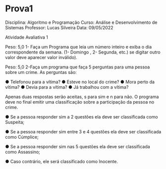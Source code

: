 # Prova1

Disciplina: Algoritmo e Programação
Curso: Análise e Desenvolvimento de Sistemas
Professor: Lucas Silveira
Data: 09/05/2022

Atividade Avaliativa 1

Peso: 5,0
1- Faça um Programa que leia um número inteiro e exiba o dia
correspondente da semana. (1- Domingo , 2- Segunda, etc.) se digitar outro
valor deve aparecer valor inválido).

Peso: 5,0
2-Faça um programa que faça 5 perguntas para uma pessoa sobre um crime.
As perguntas são:

● Telefonou para a vítima?
● Esteve no local do crime?
● Mora perto da vítima?
● Devia para a vítima?
● Já trabalhou com a vítima?

Apenas duas respostas serão aceitas, s para sim e n para não.
O programa deve no final emitir uma classificação sobre a participação da
pessoa no crime.

● Se a pessoa responder sim a 2 questões ela deve ser classificada
como Suspeita;

● Se a pessoa responder sim entre 3 e 4 questões ela deve ser
classificada como Cúmplice;

● Se a pessoa responder sim nas 5 questões ela deve ser classificada
como Assassino;

● Caso contrário, ele será classificado como Inocente.
